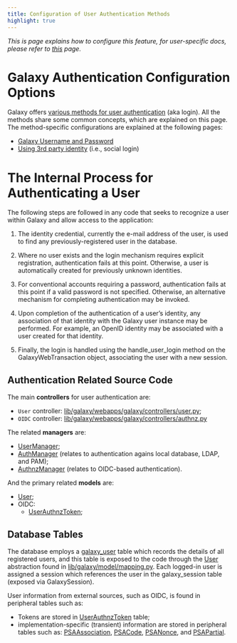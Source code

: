 ```yaml
---
title: Configuration of User Authentication Methods
highlight: true
---
```


_This is page explains how to configure this feature, for user-specific docs, please refer to [this](/src/authnz/use/index.md) page._

# Galaxy Authentication Configuration Options

Galaxy offers [various methods for user authentication](/src/authnz/index.md#user-authentication-and-authorization)
(aka login). All the methods share some common concepts, which are explained on
this page. The method-specific configurations are explained at the following
pages:

- [Galaxy Username and Password](/src/authnz/config/gxy/index.md)
- [Using 3rd party identity](/src/authnz/config/oidc/index.md) (i.e., social login)


# The Internal Process for Authenticating a User

The following steps are followed in any code that seeks to recognize a
user within Galaxy and allow access to the application:

1. The identity credential, currently the e-mail address of the user,
is used to find any previously-registered user in the database.

2. Where no user exists and the login mechanism requires explicit
registration, authentication fails at this point. Otherwise, a user
is automatically created for previously unknown identities.

3. For conventional accounts requiring a password, authentication
fails at this point if a valid password is not specified. Otherwise,
an alternative mechanism for completing authentication may be invoked.

4. Upon completion of the authentication of a user’s identity,
any association of that identity with the Galaxy user instance may
be performed. For example, an OpenID identity may be associated
with a user created for that identity.

5. Finally, the login is handled using the handle_user_login method
on the GalaxyWebTransaction object, associating the user with a new session.


## Authentication Related Source Code

The main **controllers** for user authentication are:

- `User` controller: [lib/galaxy/webapps/galaxy/controllers/user.py](https://github.com/galaxyproject/galaxy/blob/95d9bfb021bd088cd4adfb950e87a2c6deb6a8ec/lib/galaxy/webapps/galaxy/controllers/user.py#L35);
- `OIDC` controller: [lib/galaxy/webapps/galaxy/controllers/authnz.py](https://github.com/galaxyproject/galaxy/blob/95d9bfb021bd088cd4adfb950e87a2c6deb6a8ec/lib/galaxy/webapps/galaxy/controllers/authnz.py#L17)


The related **managers** are:

- [UserManager](https://github.com/galaxyproject/galaxy/blob/95d9bfb021bd088cd4adfb950e87a2c6deb6a8ec/lib/galaxy/managers/users.py#L41);
- [AuthManager](https://github.com/galaxyproject/galaxy/blob/95d9bfb021bd088cd4adfb950e87a2c6deb6a8ec/lib/galaxy/auth/__init__.py#L13) (relates to authentication agains local database, LDAP, and PAM);
- [AuthnzManager](https://github.com/galaxyproject/galaxy/blob/95d9bfb021bd088cd4adfb950e87a2c6deb6a8ec/lib/galaxy/authnz/managers.py#L31) (relates to OIDC-based authentication).

And the primary related **models** are:

- [User](https://github.com/galaxyproject/galaxy/blob/95d9bfb021bd088cd4adfb950e87a2c6deb6a8ec/lib/galaxy/model/__init__.py#L294);
- OIDC:
    - [UserAuthnzToken](https://github.com/galaxyproject/galaxy/blob/95d9bfb021bd088cd4adfb950e87a2c6deb6a8ec/lib/galaxy/model/__init__.py#L5040);


## Database Tables

The database employs a [galaxy_user](https://github.com/galaxyproject/galaxy/blob/95d9bfb021bd088cd4adfb950e87a2c6deb6a8ec/lib/galaxy/model/mapping.py#L58-L73)
table which records the details of all registered users, and this table
is exposed to the code through the [User](https://github.com/galaxyproject/galaxy/blob/95d9bfb021bd088cd4adfb950e87a2c6deb6a8ec/lib/galaxy/model/__init__.py#L294)
abstraction found in [lib/galaxy/model/mapping.py](https://github.com/galaxyproject/galaxy/blob/95d9bfb021bd088cd4adfb950e87a2c6deb6a8ec/lib/galaxy/model/mapping.py#L1796-L1830).
Each logged-in user is assigned a session which references the user
in the galaxy_session table (exposed via GalaxySession).

User information from external sources, such as OIDC, is found in
peripheral tables such as:

- Tokens are stored in [UserAuthnzToken](https://github.com/galaxyproject/galaxy/blob/95d9bfb021bd088cd4adfb950e87a2c6deb6a8ec/lib/galaxy/model/mapping.py#L124-L132) table;
- implementation-specific (transient) information are stored in peripheral tables such as:
[PSAAssociation](https://github.com/galaxyproject/galaxy/blob/95d9bfb021bd088cd4adfb950e87a2c6deb6a8ec/lib/galaxy/model/mapping.py#L93-L101),
[PSACode](https://github.com/galaxyproject/galaxy/blob/95d9bfb021bd088cd4adfb950e87a2c6deb6a8ec/lib/galaxy/model/mapping.py#L103-L107),
[PSANonce](https://github.com/galaxyproject/galaxy/blob/95d9bfb021bd088cd4adfb950e87a2c6deb6a8ec/lib/galaxy/model/mapping.py#L109-L114), and
[PSAPartial](https://github.com/galaxyproject/galaxy/blob/95d9bfb021bd088cd4adfb950e87a2c6deb6a8ec/lib/galaxy/model/mapping.py#L116-L122).
